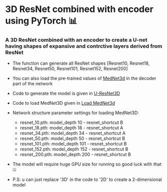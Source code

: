 # 3D ResNet combined with encoder using PyTorch :bar_chart:

### A 3D ResNet combined with an encoder to create a U-net having shapes of expansive and contrctive layers derived from ResNet

- The function can generate all ResNet shapes [Resnet10, Resnet18, Resnet34, Resnet50, Resnet101, Resnet152, Resnet200]

- You can also load the pre-trained values of [MedNet3d](https://github.com/Tencent/MedicalNet) in the decoder part of the network

- Code to generate the model is given in [U-ResNet3D](https://github.com/rigvedrs/U-Resnet/blob/main/U-ResNet3D.ipynb)

- Code to load MedNet3D given in [Load MedNet3d](https://github.com/rigvedrs/U-Resnet/blob/main/Load%20MedNet3d.ipynb)

- Network structure parameter settings for loading MedNet3D:
  - resnet_10.pth: model_depth 10 - resnet_shortcut B
  - resnet_18.pth: model_depth 18 - resnet_shortcut A
  - resnet_34.pth: model_depth 34 - resnet_shortcut A
  - resnet_50.pth: model_depth 50 - resnet_shortcut B
  - resnet_101.pth: model_depth 101 - resnet_shortcut B
  - resnet_152.pth: model_depth 152 - resnet_shortcut B
  - resnet_200.pth: model_depth 200 - resnet_shortcut B
  
- The model will require huge GPU size for running so good luck with that :zipper_mouth_face:

- P.S: u can just replace '3D' in the code to '2D' to create a 2-dimensional model

